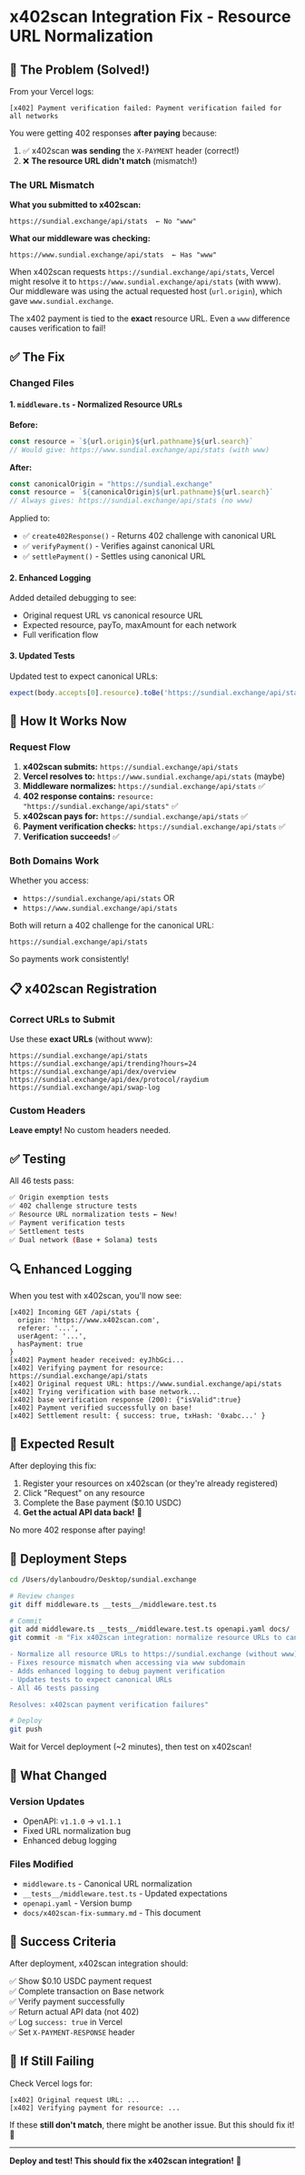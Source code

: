 # x402scan Integration Fix - Resource URL Normalization

## 🎯 **The Problem (Solved!)**

From your Vercel logs:
```
[x402] Payment verification failed: Payment verification failed for all networks
```

You were getting 402 responses **after paying** because:

1. ✅ x402scan **was sending** the `X-PAYMENT` header (correct!)
2. ❌ **The resource URL didn't match** (mismatch!)

### The URL Mismatch

**What you submitted to x402scan:**
```
https://sundial.exchange/api/stats  ← No "www"
```

**What our middleware was checking:**
```
https://www.sundial.exchange/api/stats  ← Has "www"
```

When x402scan requests `https://sundial.exchange/api/stats`, Vercel might resolve it to `https://www.sundial.exchange/api/stats` (with www). Our middleware was using the actual requested host (`url.origin`), which gave `www.sundial.exchange`.

The x402 payment is tied to the **exact** resource URL. Even a `www` difference causes verification to fail!

## ✅ **The Fix**

### Changed Files

#### 1. `middleware.ts` - Normalized Resource URLs

**Before:**
```typescript
const resource = `${url.origin}${url.pathname}${url.search}`
// Would give: https://www.sundial.exchange/api/stats (with www)
```

**After:**
```typescript
const canonicalOrigin = "https://sundial.exchange"
const resource = `${canonicalOrigin}${url.pathname}${url.search}`
// Always gives: https://sundial.exchange/api/stats (no www)
```

Applied to:
- ✅ `create402Response()` - Returns 402 challenge with canonical URL
- ✅ `verifyPayment()` - Verifies against canonical URL
- ✅ `settlePayment()` - Settles using canonical URL

#### 2. Enhanced Logging

Added detailed debugging to see:
- Original request URL vs canonical resource URL
- Expected resource, payTo, maxAmount for each network
- Full verification flow

#### 3. Updated Tests

Updated test to expect canonical URLs:
```typescript
expect(body.accepts[0].resource).toBe('https://sundial.exchange/api/stats?hours=24')
```

## 🚀 **How It Works Now**

### Request Flow

1. **x402scan submits:** `https://sundial.exchange/api/stats`
2. **Vercel resolves to:** `https://www.sundial.exchange/api/stats` (maybe)
3. **Middleware normalizes:** `https://sundial.exchange/api/stats` ✅
4. **402 response contains:** `resource: "https://sundial.exchange/api/stats"` ✅
5. **x402scan pays for:** `https://sundial.exchange/api/stats` ✅
6. **Payment verification checks:** `https://sundial.exchange/api/stats` ✅
7. **Verification succeeds!** ✅

### Both Domains Work

Whether you access:
- `https://sundial.exchange/api/stats` OR
- `https://www.sundial.exchange/api/stats`

Both will return a 402 challenge for the canonical URL:
```
https://sundial.exchange/api/stats
```

So payments work consistently!

## 📋 **x402scan Registration**

### Correct URLs to Submit

Use these **exact URLs** (without www):

```
https://sundial.exchange/api/stats
https://sundial.exchange/api/trending?hours=24
https://sundial.exchange/api/dex/overview
https://sundial.exchange/api/dex/protocol/raydium
https://sundial.exchange/api/swap-log
```

### Custom Headers

**Leave empty!** No custom headers needed.

## ✅ **Testing**

All 46 tests pass:
```bash
✅ Origin exemption tests
✅ 402 challenge structure tests  
✅ Resource URL normalization tests ← New!
✅ Payment verification tests
✅ Settlement tests
✅ Dual network (Base + Solana) tests
```

## 🔍 **Enhanced Logging**

When you test with x402scan, you'll now see:

```
[x402] Incoming GET /api/stats {
  origin: 'https://www.x402scan.com',
  referer: '...',
  userAgent: '...',
  hasPayment: true
}
[x402] Payment header received: eyJhbGci...
[x402] Verifying payment for resource: https://sundial.exchange/api/stats
[x402] Original request URL: https://www.sundial.exchange/api/stats
[x402] Trying verification with base network...
[x402] base verification response (200): {"isValid":true}
[x402] Payment verified successfully on base!
[x402] Settlement result: { success: true, txHash: '0xabc...' }
```

## 🎊 **Expected Result**

After deploying this fix:

1. Register your resources on x402scan (or they're already registered)
2. Click "Request" on any resource
3. Complete the Base payment ($0.10 USDC)
4. **Get the actual API data back!** 🎉

No more 402 response after paying!

## 📝 **Deployment Steps**

```bash
cd /Users/dylanboudro/Desktop/sundial.exchange

# Review changes
git diff middleware.ts __tests__/middleware.test.ts

# Commit
git add middleware.ts __tests__/middleware.test.ts openapi.yaml docs/
git commit -m "Fix x402scan integration: normalize resource URLs to canonical domain

- Normalize all resource URLs to https://sundial.exchange (without www)
- Fixes resource mismatch when accessing via www subdomain
- Adds enhanced logging to debug payment verification
- Updates tests to expect canonical URLs
- All 46 tests passing

Resolves: x402scan payment verification failures"

# Deploy
git push
```

Wait for Vercel deployment (~2 minutes), then test on x402scan!

## 🔧 **What Changed**

### Version Updates
- OpenAPI: `v1.1.0` → `v1.1.1`
- Fixed URL normalization bug
- Enhanced debug logging

### Files Modified
- `middleware.ts` - Canonical URL normalization
- `__tests__/middleware.test.ts` - Updated expectations
- `openapi.yaml` - Version bump
- `docs/x402scan-fix-summary.md` - This document

## 🎯 **Success Criteria**

After deployment, x402scan integration should:

✅ Show $0.10 USDC payment request  
✅ Complete transaction on Base network  
✅ Verify payment successfully  
✅ Return actual API data (not 402)  
✅ Log `success: true` in Vercel  
✅ Set `X-PAYMENT-RESPONSE` header  

## 🐛 **If Still Failing**

Check Vercel logs for:
```
[x402] Original request URL: ...
[x402] Verifying payment for resource: ...
```

If these **still don't match**, there might be another issue. But this should fix it! 🎉

---

**Deploy and test! This should fix the x402scan integration!** 💪

